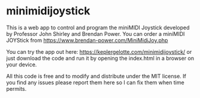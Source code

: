 # minimidijoystick
This is a web app to control and program the miniMIDI Joystick developed by Professor John Shirley and Brendan Power. You can order a miniMIDI JOYStick from https://www.brendan-power.com/MiniMidiJoy.php

You can try the app out here: https://keplergelotte.com/minimidijoystick/ or just download the code and run it by opening the index.html in a browser on your device.

All this code is free and to modify and distribute under the MIT license. If you find any issues please report them here so I can fix them when time permits.
